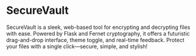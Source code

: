 # SecureVault
SecureVault is a sleek, web-based tool for encrypting and decrypting files with ease. Powered by Flask and Fernet cryptography, it offers a futuristic drag-and-drop interface, theme toggle, and real-time feedback. Protect your files with a single click—secure, simple, and stylish!
